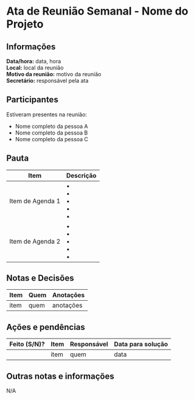 # Ata de Reunião Semanal - Nome do Projeto

## Informações
**Data/hora:** data, hora  
**Local:** local da reunião  
**Motivo da reunião:** motivo da reunião  
**Secretário:** responsável pela ata  

## Participantes
Estiveram presentes na reunião:
- Nome completo da pessoa A
- Nome completo da pessoa B
- Nome completo da pessoa C

## Pauta

Item | Descrição
---- | ----
Item de Agenda 1 | • <br>• <br>• <br>• <br>• 
Item de Agenda 2 | • <br>• <br>• <br>• <br>• 

## Notas e Decisões
Item | Quem | Anotações |
---- | ---- | ---- |
item | quem | anotações |


## Ações e pendências
| Feito (S/N)? | Item | Responsável | Data para solução |
| ---- | ---- | ---- | ---- |
| | item | quem | data |

## Outras notas e informações
N/A

